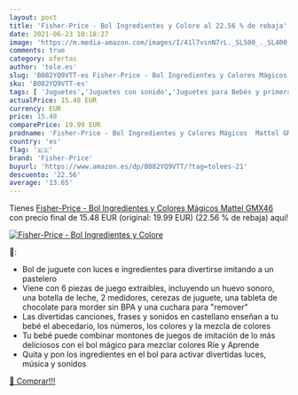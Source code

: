 ```yaml
---
layout: post
title: 'Fisher-Price - Bol Ingredientes y Colore al 22.56 % de rebaja'
date: 2021-06-23 10:18:27
image: 'https://m.media-amazon.com/images/I/41l7vsnN7rL._SL500_._SL400_.jpg'
comments: true
category: ofertas
author: 'tole.es'
slug: 'B082YQ9VTT-es Fisher-Price - Bol Ingredientes y Colores Mágicos Mattel...'
sku: 'B082YQ9VTT-es'
tags: [ 'Juguetes','Juguetes con sonido','Juguetes para Bebés y primera infancia','Juguetes y juegos','fisher-price', ]
actualPrice: 15.48 EUR
currency: EUR
price: 15.48
comparePrice: 19.99 EUR
prodname: 'Fisher-Price - Bol Ingredientes y Colores Mágicos  Mattel GMX46 '
country: 'es'
flag: '🇪🇸'
brand: 'Fisher-Price'
buyurl: 'https://www.amazon.es/dp/B082YQ9VTT/?tag=tolees-21'
descuento: '22.56'
average: '13.65'
---
```


Tienes [Fisher-Price - Bol Ingredientes y Colores Mágicos  Mattel GMX46 ](https://www.amazon.es/dp/B082YQ9VTT/?tag=tolees-21) con precio final de  15.48 EUR (original: 19.99 EUR) (22.56 %  de rebaja) aqui!

[![Fisher-Price - Bol Ingredientes y Colore](https://m.media-amazon.com/images/I/41l7vsnN7rL._SL500_._SL400_.jpg)](https://www.amazon.es/dp/B082YQ9VTT/?tag=tolees-21)

🔎:

- Bol de juguete con luces e ingredientes para divertirse imitando a un pastelero
- Viene con 6 piezas de juego extraíbles, incluyendo un huevo sonoro, una botella de leche, 2 medidores, cerezas de juguete, una tableta de chocolate para morder sin BPA y una cuchara para "remover"
- Las divertidas canciones, frases y sonidos en castellano enseñan a tu bebé el abecedario, los números, los colores y la mezcla de colores
- Tu bebé puede combinar montones de juegos de imitación de lo más deliciosos con el bol mágico para mezclar colores Ríe y Aprende
- Quita y pon los ingredientes en el bol para activar divertidas luces, música y sonidos

[🛒 Comprar!!!](https://www.amazon.es/dp/B082YQ9VTT/?tag=tolees-21)
